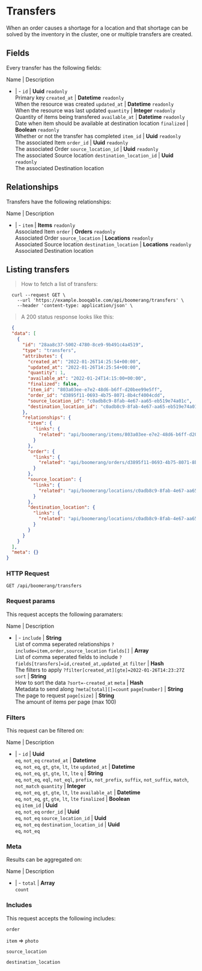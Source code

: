 # Transfers

When an order causes a shortage for a location and that shortage can be solved by the inventory in the cluster, one or multiple transfers are created.

## Fields
Every transfer has the following fields:

Name | Description
- | -
`id` | **Uuid** `readonly`<br>Primary key
`created_at` | **Datetime** `readonly`<br>When the resource was created
`updated_at` | **Datetime** `readonly`<br>When the resource was last updated
`quantity` | **Integer** `readonly`<br>Quantity of items being transfered
`available_at` | **Datetime** `readonly`<br>Date when item should be available at destination location
`finalized` | **Boolean** `readonly`<br>Whether or not the transfer has completed
`item_id` | **Uuid** `readonly`<br>The associated Item
`order_id` | **Uuid** `readonly`<br>The associated Order
`source_location_id` | **Uuid** `readonly`<br>The associated Source location
`destination_location_id` | **Uuid** `readonly`<br>The associated Destination location


## Relationships
Transfers have the following relationships:

Name | Description
- | -
`item` | **Items** `readonly`<br>Associated Item
`order` | **Orders** `readonly`<br>Associated Order
`source_location` | **Locations** `readonly`<br>Associated Source location
`destination_location` | **Locations** `readonly`<br>Associated Destination location


## Listing transfers



> How to fetch a list of transfers:

```shell
  curl --request GET \
    --url 'https://example.booqable.com/api/boomerang/transfers' \
    --header 'content-type: application/json' \
```

> A 200 status response looks like this:

```json
  {
  "data": [
    {
      "id": "28aa8c37-5002-4780-8ce9-9b491c4a4519",
      "type": "transfers",
      "attributes": {
        "created_at": "2022-01-26T14:25:54+00:00",
        "updated_at": "2022-01-26T14:25:54+00:00",
        "quantity": 1,
        "available_at": "2022-01-24T14:15:00+00:00",
        "finalized": false,
        "item_id": "803a03ee-e7e2-48d6-b6ff-d20bee99e5ff",
        "order_id": "d3895f11-0693-4b75-8071-8b4cf4004cdd",
        "source_location_id": "c0adb8c9-8fab-4e67-aa65-eb519e74a01c",
        "destination_location_id": "c0adb8c9-8fab-4e67-aa65-eb519e74a01c"
      },
      "relationships": {
        "item": {
          "links": {
            "related": "api/boomerang/items/803a03ee-e7e2-48d6-b6ff-d20bee99e5ff"
          }
        },
        "order": {
          "links": {
            "related": "api/boomerang/orders/d3895f11-0693-4b75-8071-8b4cf4004cdd"
          }
        },
        "source_location": {
          "links": {
            "related": "api/boomerang/locations/c0adb8c9-8fab-4e67-aa65-eb519e74a01c"
          }
        },
        "destination_location": {
          "links": {
            "related": "api/boomerang/locations/c0adb8c9-8fab-4e67-aa65-eb519e74a01c"
          }
        }
      }
    }
  ],
  "meta": {}
}
```

### HTTP Request

`GET /api/boomerang/transfers`

### Request params

This request accepts the following paramaters:

Name | Description
- | -
`include` | **String**<br>List of comma seperated relationships `?include=item,order,source_location`
`fields[]` | **Array**<br>List of comma seperated fields to include `?fields[transfers]=id,created_at,updated_at`
`filter` | **Hash**<br>The filters to apply `?filter[created_at][gte]=2022-01-26T14:23:27Z`
`sort` | **String**<br>How to sort the data `?sort=-created_at`
`meta` | **Hash**<br>Metadata to send along `?meta[total][]=count`
`page[number]` | **String**<br>The page to request
`page[size]` | **String**<br>The amount of items per page (max 100)


### Filters

This request can be filtered on:

Name | Description
- | -
`id` | **Uuid**<br>`eq`, `not_eq`
`created_at` | **Datetime**<br>`eq`, `not_eq`, `gt`, `gte`, `lt`, `lte`
`updated_at` | **Datetime**<br>`eq`, `not_eq`, `gt`, `gte`, `lt`, `lte`
`q` | **String**<br>`eq`, `not_eq`, `eql`, `not_eql`, `prefix`, `not_prefix`, `suffix`, `not_suffix`, `match`, `not_match`
`quantity` | **Integer**<br>`eq`, `not_eq`, `gt`, `gte`, `lt`, `lte`
`available_at` | **Datetime**<br>`eq`, `not_eq`, `gt`, `gte`, `lt`, `lte`
`finalized` | **Boolean**<br>`eq`
`item_id` | **Uuid**<br>`eq`, `not_eq`
`order_id` | **Uuid**<br>`eq`, `not_eq`
`source_location_id` | **Uuid**<br>`eq`, `not_eq`
`destination_location_id` | **Uuid**<br>`eq`, `not_eq`


### Meta

Results can be aggregated on:

Name | Description
- | -
`total` | **Array**<br>`count`


### Includes

This request accepts the following includes:

`order`


`item` => 
`photo`




`source_location`


`destination_location`





